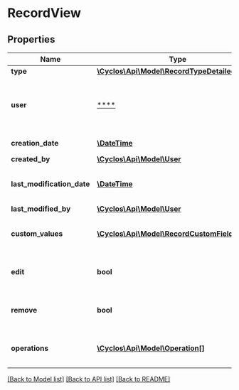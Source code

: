 # RecordView

## Properties
Name | Type | Description | Notes
------------ | ------------- | ------------- | -------------
**type** | [**\Cyclos\Api\Model\RecordTypeDetailed**](RecordTypeDetailed.md) |  | [optional] 
**user** | [****](.md) | The user which owns this record, only returned if &#x60;kind&#x60; is &#x60;user&#x60; | [optional] 
**creation_date** | [**\DateTime**](\DateTime.md) | The record creation date | [optional] 
**created_by** | [**\Cyclos\Api\Model\User**](User.md) |  | [optional] 
**last_modification_date** | [**\DateTime**](\DateTime.md) | The record last modification date | [optional] 
**last_modified_by** | [**\Cyclos\Api\Model\User**](User.md) |  | [optional] 
**custom_values** | [**\Cyclos\Api\Model\RecordCustomFieldValue[]**](RecordCustomFieldValue.md) | The list of custom field values this record has | [optional] 
**edit** | **bool** | Can the authenticated user edit this record? | [optional] 
**remove** | **bool** | Can the authenticated user remove this record? | [optional] 
**operations** | [**\Cyclos\Api\Model\Operation[]**](Operation.md) | List of runnable custom operations. | [optional] 

[[Back to Model list]](../../README.md#documentation-for-models) [[Back to API list]](../../README.md#documentation-for-api-endpoints) [[Back to README]](../../README.md)

